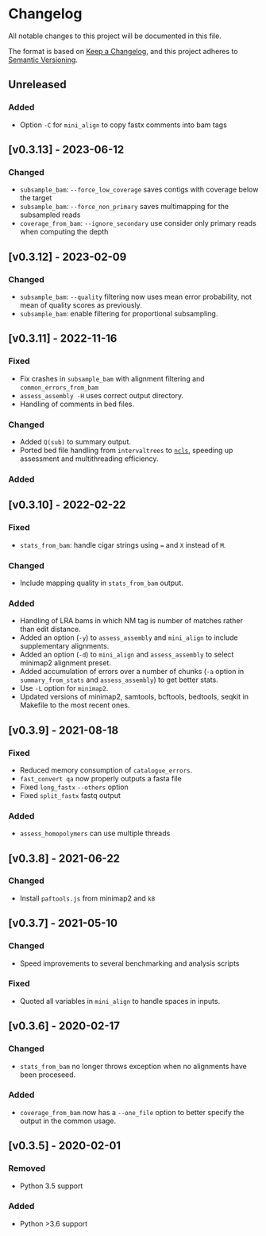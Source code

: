 # Changelog
All notable changes to this project will be documented in this file.

The format is based on [Keep a Changelog](https://keepachangelog.com/en/1.0.0/),
and this project adheres to [Semantic Versioning](https://semver.org/spec/v2.0.0.html).

## Unreleased
### Added
- Option `-C` for `mini_align` to copy fastx comments into bam tags

## [v0.3.13] - 2023-06-12
### Changed
- `subsample_bam`: `--force_low_coverage` saves contigs with coverage below the target 
- `subsample_bam`: `--force_non_primary` saves multimapping for the subsampled reads
- `coverage_from_bam`: `--ignore_secondary` use consider only primary reads when computing the depth
## [v0.3.12] - 2023-02-09
### Changed
- `subsample_bam`: `--quality` filtering now uses mean error probability, not mean of quality scores as previously.
- `subsample_bam`: enable filtering for proportional subsampling.

## [v0.3.11] - 2022-11-16
### Fixed
- Fix crashes in `subsample_bam` with alignment filtering and `common_errors_from_bam`
- `assess_assembly -H` uses correct output directory.
- Handling of comments in bed files.
### Changed
- Added `Q(sub)` to summary output.
- Ported bed file handling from `intervaltrees` to [`ncls`](https://github.com/biocore-ntnu/ncls), speeding up assessment and multithreading efficiency.
### Added

## [v0.3.10] - 2022-02-22
### Fixed
- `stats_from_bam`: handle cigar strings using `=` and `X` instead of `M`.
### Changed
- Include mapping quality in `stats_from_bam` output.
### Added
- Handling of LRA bams in which NM tag is number of matches rather than edit distance. 
- Added an option (`-y`) to `assess_assembly` and `mini_align` to include supplementary alignments. 
- Added an option (`-d`) to `mini_align` and `assess_assembly` to select minimap2 alignment preset.
- Added accumulation of errors over a number of chunks (`-a` option in `summary_from_stats` and `assess_assembly`) to get better stats.
- Use `-L` option for `minimap2`.
- Updated versions of minimap2, samtools, bcftools, bedtools, seqkit in Makefile to the most recent ones.

## [v0.3.9] - 2021-08-18
### Fixed
- Reduced memory consumption of `catalogue_errors`.
- `fast_convert qa` now properly outputs a fasta file
- Fixed `long_fastx` `--others` option
- Fixed `split_fastx` fastq output
### Added
- `assess_homopolymers` can use multiple threads

## [v0.3.8] - 2021-06-22
### Changed
- Install `paftools.js` from minimap2 and `k8`

## [v0.3.7] - 2021-05-10
### Changed
- Speed improvements to several benchmarking and analysis scripts
### Fixed
- Quoted all variables in `mini_align` to handle spaces in inputs.

## [v0.3.6] - 2020-02-17
### Changed
 - `stats_from_bam` no longer throws exception when no alignments have been proceseed.
### Added
 - `coverage_from_bam` now has a `--one_file` option to better specify the output in the common usage.

## [v0.3.5] - 2020-02-01
### Removed
 - Python 3.5 support
### Added
 - Python >3.6 support
